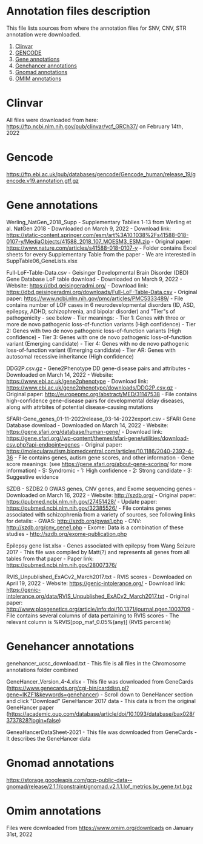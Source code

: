 # Annotation files description
This file lists sources from where the annotation files for SNV, CNV, STR annotation were downloaded.

1. [Clinvar](#clinvar)
2. [GENCODE](#gencode)
3. [Gene annotations](#gene-annotations)
4. [Genehancer annotations](#genehancer-annotations)
5. [Gnomad annotations](#gnomad-annotations)
6. [OMIM annotations](#omim-annotations)

# Clinvar
All files were downloaded from here: https://ftp.ncbi.nlm.nih.gov/pub/clinvar/vcf_GRCh37/ on February 14th, 2022

# Gencode
https://ftp.ebi.ac.uk/pub/databases/gencode/Gencode_human/release_19/gencode.v19.annotation.gtf.gz

# Gene annotations
Werling_NatGen_2018_Supp
	- Supplementary Tablles 1-13 from Werling et al. NatGen 2018
	- Downloaded on March 9, 2022
	- Download link: https://static-content.springer.com/esm/art%3A10.1038%2Fs41588-018-0107-y/MediaObjects/41588_2018_107_MOESM3_ESM.zip
	- Original paper: https://www.nature.com/articles/s41588-018-0107-y
	- Folder contains Excel sheets for every Supplementary Table from the paper
	- We are interested in SuppTable06_GeneLists.xlsx

Full-LoF-Table-Data.csv
	- Geisinger Developmental Brain Disorder (DBD) Gene Database LoF table download
	- Downloaded on March 9, 2022
	- Website: https://dbd.geisingeradmi.org/
	- Download link: https://dbd.geisingeradmi.org/downloads/Full-LoF-Table-Data.csv
	- Original paper: https://www.ncbi.nlm.nih.gov/pmc/articles/PMC5333489/
	- File contains number of LOF cases in 6 neurodevelopmental disorders (ID, ASD, epilepsy, ADHD, schizophrenia, and bipolar disorder) and "Tier"s of pathogenicity - see below
	- Tier meanings:
		- Tier 1: Genes with three or more de novo pathogenic loss-of-function variants (High confidence)
		- Tier 2: Genes with two de novo pathogenic loss-of-function variants (High confidence)
		- Tier 3: Genes with one de novo pathogenic loss-of-function variant (Emerging candidate)
		- Tier 4: Genes with no de novo pathogenic loss-of-function variant (Emerging candidate)
		- Tier AR: Genes with autosomal recessive inheritance (High confidence)

DDG2P.csv.gz
	- Gene2Phenotype DD gene-disease pairs and attributes
	- Downloaded on March 14, 2022
	- Website: https://www.ebi.ac.uk/gene2phenotype
	- Download link: https://www.ebi.ac.uk/gene2phenotype/downloads/DDG2P.csv.gz
	- Original paper: http://europepmc.org/abstract/MED/31147538
	- File contains high-confidence gene-disease pairs for developmental delay diseases, along with attrbites of potential disease-causing mutations
	
SFARI-Gene_genes_01-11-2022release_03-14-2022export.csv
	- SFARI Gene Database download
	- Downloaded on March 14, 2022
	- Website: https://gene.sfari.org/database/human-gene/
	- Download link: https://gene.sfari.org//wp-content/themes/sfari-gene/utilities/download-csv.php?api-endpoint=genes
	- Original paper: https://molecularautism.biomedcentral.com/articles/10.1186/2040-2392-4-36
	- File contains genes, autism gene scores, and other information
	- Gene score meanings: (see https://gene.sfari.org/about-gene-scoring/ for more information)
		- S: Syndromic
		- 1: High confidence
		- 2: Strong candidate
		- 3: Suggestive evidence
		
SZDB
	- SZDB2.0 GWAS genes, CNV genes, and Exome sequencing genes
	- Downloaded on March 16, 2022
	- Website: http://szdb.org/
	- Original paper: https://pubmed.ncbi.nlm.nih.gov/27451428/
	- Update paper: https://pubmed.ncbi.nlm.nih.gov/32385526/
	- File contains genes associated with schizophrenia from a variety of sources, see following links for details:
		- GWAS: http://szdb.org/gwas1.php
		- CNV: http://szdb.org/cnv_gene1.php
		- Exome: Data is a combination of these studies - http://szdb.org/exome-publication.php
		
Epilepsy gene list.xlsx
	- Genes associated with epilepsy from Wang Seizure 2017
	- This file was compiled by Matt(?) and represents all genes from all tables from that paper
	- Paper link: https://pubmed.ncbi.nlm.nih.gov/28007376/

RVIS_Unpublished_ExACv2_March2017.txt
	- RVIS scores
	- Downloaded on April 19, 2022
	- Website: https://genic-intolerance.org/
	- Download link: https://genic-intolerance.org/data/RVIS_Unpublished_ExACv2_March2017.txt
	- Original paper: http://www.plosgenetics.org/article/info:doi/10.1371/journal.pgen.1003709
	- File contains several columns of data pertaining to RVIS scores
		- The relevant column is %RVIS[pop_maf_0.05%(any)] (RVIS percentile)
	
# Genehancer annotations
genehancer_ucsc_download.txt
	- This file is all files in the Chromosome annotations folder combined

GeneHancer_Version_4-4.xlsx
	- This file was downloaded from GeneCards (https://www.genecards.org/cgi-bin/carddisp.pl?gene=IKZF1&keywords=genehancer)
		- Scroll down to GeneHancer section and click "Download" GeneHancer 2017 data
	- This data is from the original GeneHancer paper (https://academic.oup.com/database/article/doi/10.1093/database/bax028/3737828?login=false)

GeneaHancerDataSheet-2021
	- This file was downloaded from GeneCards
	- It describes the GeneHancer data
	
# Gnomad annotations
https://storage.googleapis.com/gcp-public-data--gnomad/release/2.1.1/constraint/gnomad.v2.1.1.lof_metrics.by_gene.txt.bgz

# Omim annotations
Files were downloaded from https://www.omim.org/downloads on January 31st, 2022
